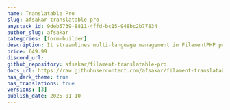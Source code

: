 ```yaml
---
name: Translatable Pro
slug: afsakar-translatable-pro
anystack_id: 9deb5739-8811-4ffd-bc15-948bc2b77834
author_slug: afsakar
categories: [form-builder]
description: It streamlines multi-language management in FilamentPHP projects, enabling developers to build immersive, multilingual applications with ease.
price: €49.99
discord_url: 
github_repository: afsakar/filament-translatable-pro
docs_url: https://raw.githubusercontent.com/afsakar/filament-translatable-pro-docs/main/README.md
has_dark_theme: true
has_translations: true
versions: [3]
publish_date: 2025-01-10
---
```

